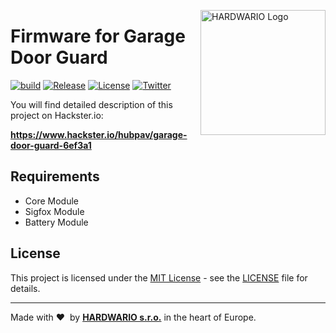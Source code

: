 <a href="https://www.hardwario.com/"><img src="https://www.hardwario.com/ci/assets/hw-logo.svg" width="200" alt="HARDWARIO Logo" align="right"></a>

# Firmware for Garage Door Guard

[![build](https://github.com/hardwario/twr-sigfox-garage-door-guard/actions/workflows/main.yml/badge.svg)](https://github.com/hardwario/twr-sigfox-garage-door-guard/actions/workflows/main.yml)
[![Release](https://img.shields.io/github/release/bigclownprojects/bcf-sigfox-garage-door-guard.svg)](https://github.com/bigclownprojects/bcf-sigfox-garage-door-guard/releases)
[![License](https://img.shields.io/github/license/bigclownprojects/bcf-sigfox-garage-door-guard.svg)](https://github.com/bigclownprojects/bcf-sigfox-garage-door-guard/blob/master/LICENSE)
[![Twitter](https://img.shields.io/twitter/follow/hardwario_en.svg?style=social&label=Follow)](https://twitter.com/hardwario_en)

You will find detailed description of this project on Hackster.io:

**https://www.hackster.io/hubpav/garage-door-guard-6ef3a1**


## Requirements

* Core Module
* Sigfox Module
* Battery Module


## License

This project is licensed under the [MIT License](https://opensource.org/licenses/MIT/) - see the [LICENSE](LICENSE) file for details.

---

Made with &#x2764;&nbsp; by [**HARDWARIO s.r.o.**](https://www.hardwario.com/) in the heart of Europe.
